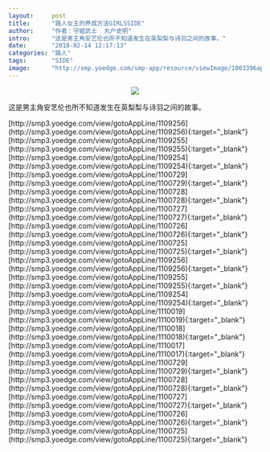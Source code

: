 ```yaml
---
layout:     post
title:      "路人女主的养成方法GIRLSSIDE"
author:     "作者：守姬武士  丸户史明"
intro:      "这是男主角安艺伦也所不知道发生在英梨梨与诗羽之间的故事。"
date:       "2018-02-14 12:17:13"
categories: "路人"
tags:       "SIDE"
image:      "http://smp.yoedge.com/smp-app/resource/viewImage/1003396appline.png"
---
```

<div style="text-align: center">
<p><img src="http://smp.yoedge.com/smp-app/resource/viewImage/1003396appline.png"/></p>
</div>
<p class="post-meta">
<span>这是男主角安艺伦也所不知道发生在英梨梨与诗羽之间的故事。</span>
</p>
[http://smp3.yoedge.com/view/gotoAppLine/1109256](http://smp3.yoedge.com/view/gotoAppLine/1109256){:target="_blank"}
[http://smp3.yoedge.com/view/gotoAppLine/1109255](http://smp3.yoedge.com/view/gotoAppLine/1109255){:target="_blank"}
[http://smp3.yoedge.com/view/gotoAppLine/1109254](http://smp3.yoedge.com/view/gotoAppLine/1109254){:target="_blank"}
[http://smp3.yoedge.com/view/gotoAppLine/1100729](http://smp3.yoedge.com/view/gotoAppLine/1100729){:target="_blank"}
[http://smp3.yoedge.com/view/gotoAppLine/1100728](http://smp3.yoedge.com/view/gotoAppLine/1100728){:target="_blank"}
[http://smp3.yoedge.com/view/gotoAppLine/1100727](http://smp3.yoedge.com/view/gotoAppLine/1100727){:target="_blank"}
[http://smp3.yoedge.com/view/gotoAppLine/1100726](http://smp3.yoedge.com/view/gotoAppLine/1100726){:target="_blank"}
[http://smp3.yoedge.com/view/gotoAppLine/1100725](http://smp3.yoedge.com/view/gotoAppLine/1100725){:target="_blank"}
[http://smp3.yoedge.com/view/gotoAppLine/1109256](http://smp3.yoedge.com/view/gotoAppLine/1109256){:target="_blank"}
[http://smp3.yoedge.com/view/gotoAppLine/1109255](http://smp3.yoedge.com/view/gotoAppLine/1109255){:target="_blank"}
[http://smp3.yoedge.com/view/gotoAppLine/1109254](http://smp3.yoedge.com/view/gotoAppLine/1109254){:target="_blank"}
[http://smp3.yoedge.com/view/gotoAppLine/1110019](http://smp3.yoedge.com/view/gotoAppLine/1110019){:target="_blank"}
[http://smp3.yoedge.com/view/gotoAppLine/1110018](http://smp3.yoedge.com/view/gotoAppLine/1110018){:target="_blank"}
[http://smp3.yoedge.com/view/gotoAppLine/1110017](http://smp3.yoedge.com/view/gotoAppLine/1110017){:target="_blank"}
[http://smp3.yoedge.com/view/gotoAppLine/1100729](http://smp3.yoedge.com/view/gotoAppLine/1100729){:target="_blank"}
[http://smp3.yoedge.com/view/gotoAppLine/1100728](http://smp3.yoedge.com/view/gotoAppLine/1100728){:target="_blank"}
[http://smp3.yoedge.com/view/gotoAppLine/1100727](http://smp3.yoedge.com/view/gotoAppLine/1100727){:target="_blank"}
[http://smp3.yoedge.com/view/gotoAppLine/1100726](http://smp3.yoedge.com/view/gotoAppLine/1100726){:target="_blank"}
[http://smp3.yoedge.com/view/gotoAppLine/1100725](http://smp3.yoedge.com/view/gotoAppLine/1100725){:target="_blank"}


